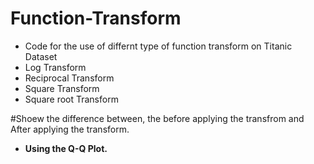 # Function-Transform

- Code for the use of differnt type of function transform on Titanic Dataset
- Log Transform
- Reciprocal Transform
- Square Transform
- Square root Transform

#Shoew the difference between, the before applying the transfrom and After applying the transform.
-  **Using the Q-Q Plot.**
